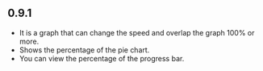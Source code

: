 ## 0.9.1

* It is a graph that can change the speed and overlap the graph 100% or more.
* Shows the percentage of the pie chart.
* You can view the percentage of the progress bar.
